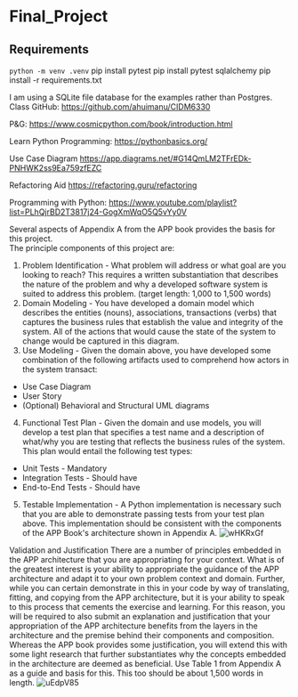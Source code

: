# Final_Project

## Requirements

`python -m venv .venv`
pip install pytest 
pip install pytest sqlalchemy
pip install -r requirements.txt



I am using a SQLite file database for the examples rather than Postgres.
Class GitHub: https://github.com/ahuimanu/CIDM6330

P&G: https://www.cosmicpython.com/book/introduction.html

Learn Python Programming: https://pythonbasics.org/

Use Case Diagram
https://app.diagrams.net/#G14QmLM2TFrEDk-PNHWK2ss9Ea759zfEZC

Refactoring Aid
https://refactoring.guru/refactoring

Programming with Python: https://www.youtube.com/playlist?list=PLhQjrBD2T3817j24-GogXmWqO5Q5vYy0V

Several aspects of Appendix A from the APP book provides the basis for this project.  
The principle components of this project are:
1. Problem Identification - What problem will address or what goal are you looking to reach? This requires a written substantiation that describes the nature of the problem and why a developed software system is suited to address this problem. (target length: 1,000 to 1,500 words)
2. Domain Modeling - You have developed a domain model which describes the entities (nouns), associations, transactions (verbs) that captures the business rules that establish the value and integrity of the system.  All of the actions that would cause the state of the system to change would be captured in this diagram.
3. Use Modeling - Given the domain above, you have developed some combination of the following artifacts used to comprehend how actors in the system transact:
  - Use Case Diagram
  - User Story
  - (Optional) Behavioral and Structural UML diagrams
4. Functional Test Plan - Given the domain and use models, you will develop a test plan that specifies a test name and a description of what/why you are testing that reflects the business rules of the system.  This plan would entail the following test types:
  - Unit Tests - Mandatory
  - Integration Tests - Should have
  - End-to-End Tests - Should have
5. Testable Implementation - A Python implementation is necessary such that you are able to demonstrate passing tests from your test plan above.  This implementation should be consistent with the components of the APP Book's architecture shown in Appendix A.
![wHKRxGf](https://user-images.githubusercontent.com/74974174/226179922-f25fad53-fdd1-49b9-8154-4277b289b049.jpg)


Validation and Justification
There are a number of principles embedded in the APP architecture that you are appropriating for your context.  What is of the greatest interest is your ability to appropriate the guidance of the APP architecture and adapt it to your own problem context and domain.  Further, while you can certain demonstrate in this in your code by way of translating, fitting, and copying from the APP architecture, but it is your ability to speak to this process that cements the exercise and learning.  For this reason, you will be required to also submit an explanation and justification that your appropriation of the APP architecture benefits from the layers in the architecture and the premise behind their components and composition.  Whereas the APP book provides some justification, you will extend this with some light research that further substantiates why the concepts embedded in the architecture are deemed as beneficial.  Use Table 1 from Appendix A as a guide and basis for this.  This too should be about 1,500 words in length.
![uEdpV85](https://user-images.githubusercontent.com/74974174/226179839-72442b98-e009-47cc-a38e-04e202d57ff3.jpg)

